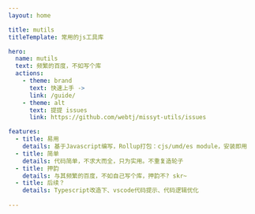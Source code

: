 ```yaml
---
layout: home

title: mutils
titleTemplate: 常用的js工具库

hero:
  name: mutils
  text: 频繁的百度，不如写个库
  actions:
    - theme: brand
      text: 快速上手 ->
      link: /guide/
    - theme: alt
      text: 提提 issues
      link: https://github.com/webtj/missyt-utils/issues

features:
  - title: 易用
    details: 基于Javascript编写，Rollup打包：cjs/umd/es module，安装即用
  - title: 简单
    details: 代码简单，不求大而全，只为实用。不重复造轮子
  - title: 押韵
    details: 与其频繁的百度，不如自己写个库，押韵不? skr~
  - title: 后续？
    details: Typescript改造下、vscode代码提示、代码逻辑优化
   
---
```

